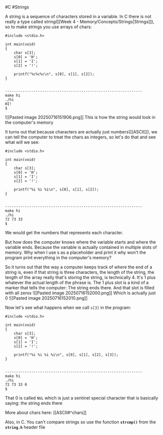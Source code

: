 #C #Strings

A string is a sequence of characters stored in a variable. In C there is not really a type called string([[Week 4 - Memory/Concepts/Strings|Strings]]), so to make strings you use arrays of chars:

```
#include <stdio.h>

int main(void)
{
	char s[3];
	s[0] = 'H';
	s[1] = 'I';
	s[2] = '!';

	printf("%c%c%c\n", s[0], s[1], s[2]);
}


---------------------------------------------------------------
make hi
./hi
HI!
$
```

![[Pasted image 20250716151906.png]]
This is how the string would look in the computer's memory

It turns out that because characters are actually just numbers([[ASCII]]), we can tell the computer to treat the chars as integers, so let's do that and see what will we see:

```
#include <stdio.h>

int main(void)
{
	char s[3];
	s[0] = 'H';
	s[1] = 'I';
	s[2] = '!';

	printf("%i %i %i\n", s[0], s[1], s[2]);
}


---------------------------------------------------------------
make hi
./hi
72 73 33
$
```

We would get the numbers that represents each character.

But how does the computer knows where the variable starts and where the variable ends. Because the variable is actually contained in multiple slots of memory. Why when I use s as a placeholder and print it why won't the program print everything in the computer's memory?

So it turns out that the way a computer keeps track of where the end of a string is, even if that string is three characters, the length of the string, the length of the array really that's storing the string, is technically 4. It's 1 plus whatever the actual length of the phrase is. The 1 plus slot is a kind of a marker that tells the computer: The string ends there. And that slot is filled with all zeros
![[Pasted image 20250716152000.png]]
Which is actually just 0
![[Pasted image 20250716152010.png]]

Now let's see what happens when we call `s[3]` in the program:

```
#include <stdio.h>

int main(void)
{
	char s[3];
	s[0] = 'H';
	s[1] = 'I';
	s[2] = '!';

	printf("%i %i %i %i\n", s[0], s[1], s[2], s[3]);
}


---------------------------------------------------------------
make hi
./hi
72 73 33 0
$
```


That 0 is called `NUL` which is just a sentinel special character that is basically saying: the string ends there

More about chars here:
[[ASCII#^chars]]


Also, in C. You can't compare strings so use the function **`strcmp()`** from the **`string.h`** header file